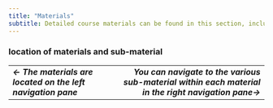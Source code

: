 ```yaml
---
title: "Materials"
subtitle: Detailed course materials can be found in this section, including exercises to practice. If you are a self-learner, make sure to check the [setup page](setup.md).
---
```



### location of materials and sub-material
||||
| :---- | ---- | ----: |
|***← The materials are located on the left navigation pane***| | ***You can navigate to the various sub-material within each material in the right navigation pane→*** |
